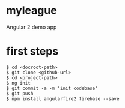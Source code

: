 # myleague
Angular 2 demo app

# first steps

```shell
$ cd <docroot-path>
$ git clone <github-url>
$ cd <project-path>
$ ng init
$ git commit -a -m 'init codebase'
$ git push
$ npm install angularfire2 firebase --save
```
